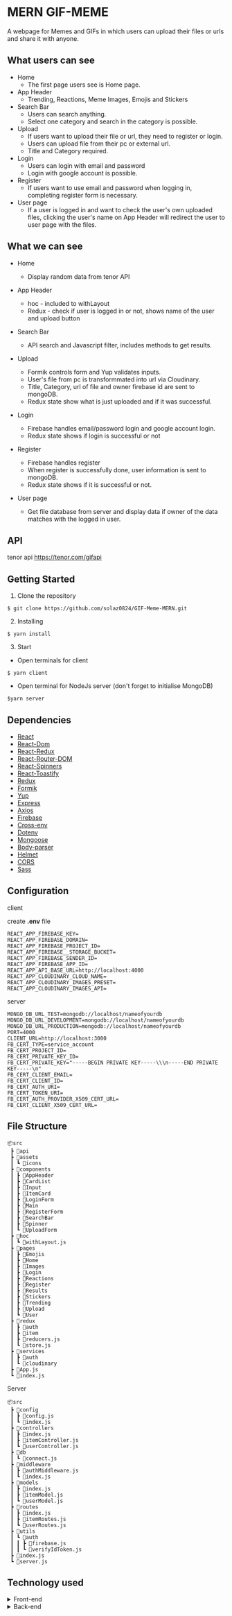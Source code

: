 # MERN GIF-MEME

A webpage for Memes and GIFs in which users can upload their files or urls and share it with anyone. 

## What users can see


- Home
  - The first page users see is Home page.
- App Header 
  - Trending, Reactions, Meme Images, Emojis and Stickers    
- Search Bar
  - Users can search anything.
  - Select one category and search in the category is possible.
- Upload 
  - If users want to upload their file or url, they need to register or login.
  - Users can upload file from their pc or external url.
  - Title and Category required.
- Login 
  - Users can login with email and password
  - Login with google account is possible.
- Register
  - If users want to use email and password when logging in, completing register form is necessary. 
- User page 
  - If a user is logged in and want to check the user's own uploaded files, clicking the user's name on App Header will redirect the user to user page with the files. 

## What we can see

- Home

  - Display random data from tenor API 

- App Header 

  - hoc - included to withLayout 
  - Redux - check if user is logged in or not, shows name of the user and upload button

- Search Bar

  - API search and Javascript filter, includes methods to get results.

- Upload 

  - Formik controls form and Yup validates inputs.
  - User's file from pc is transformmated into url via Cloudinary.
  - Title, Category, url of file and owner firebase id are sent to mongoDB.
  - Redux state show what is just uploaded and if it was successful.

- Login 

  - Firebase handles email/password login and google account login. 
  - Redux state shows if login is successful or not

- Register

  - Firebase handles register 
  - When register is successfully done, user information is sent to mongoDB. 
  - Redux state shows if it is successful or not. 

- User page 

  - Get file database from server and display data if owner of the data matches with the logged in user.

    

## API


tenor api  https://tenor.com/gifapi



## Getting Started


1. Clone the repository
```
$ git clone https://github.com/solaz0824/GIF-Meme-MERN.git 
```

2. Installing
```
$ yarn install
```
3. Start
- Open terminals for client
```
$ yarn client  
``` 
- Open terminal for NodeJs server (don't forget to initialise MongoDB) 
```
$yarn server
```
## Dependencies
- [React](https://reactjs.org/)
- [React-Dom](https://reactjs.org/docs/react-dom.html)
- [React-Redux](https://react-redux.js.org/)
- [React-Router-DOM](https://reactrouter.com/web/guides/quick-start)
- [React-Spinners](https://github.com/davidhu2000/react-spinners)
- [React-Toastify](https://github.com/fkhadra/react-toastify)
- [Redux](https://redux.js.org/)
- [Formik](https://formik.org/)
- [Yup](https://github.com/jquense/yup)
- [Express](https://expressjs.com/)
- [Axios](https://github.com/axios/axios)
- [Firebase](https://firebase.google.com/)
- [Cross-env](https://github.com/kentcdodds/cross-env)
- [Dotenv](https://github.com/motdotla/dotenv)
- [Mongoose](https://mongoosejs.com/)
- [Body-parser](https://github.com/expressjs/body-parser)
- [Helmet](https://github.com/helmetjs/helmet)
- [CORS](https://github.com/expressjs/cors)
- [Sass](https://sass-lang.com/)




## Configuration
  
client

create **.env** file 
```
REACT_APP_FIREBASE_KEY=
REACT_APP_FIREBASE_DOMAIN=
REACT_APP_FIREBASE_PROJECT_ID=
REACT_APP_FIREBASE__STORAGE_BUCKET=
REACT_APP_FIREBASE_SENDER_ID=
REACT_APP_FIREBASE_APP_ID=
REACT_APP_API_BASE_URL=http://localhost:4000
REACT_APP_CLOUDINARY_CLOUD_NAME=
REACT_APP_CLOUDINARY_IMAGES_PRESET=
REACT_APP_CLOUDINARY_IMAGES_API=
```

server 

```
MONGO_DB_URL_TEST=mongodb://localhost/nameofyourdb
MONGO_DB_URL_DEVELOPMENT=mongodb://localhost/nameofyourdb
MONGO_DB_URL_PRODUCTION=mongodb://localhost/nameofyourdb
PORT=4000
CLIENT_URL=http://localhost:3000
FB_CERT_TYPE=service_account
FB_CERT_PROJECT_ID=
FB_CERT_PRIVATE_KEY_ID=
FB_CERT_PRIVATE_KEY="-----BEGIN PRIVATE KEY-----\\\n-----END PRIVATE KEY-----\n"
FB_CERT_CLIENT_EMAIL=
FB_CERT_CLIENT_ID=
FB_CERT_AUTH_URI=
FB_CERT_TOKEN_URI=
FB_CERT_AUTH_PROVIDER_X509_CERT_URL=
FB_CERT_CLIENT_X509_CERT_URL=
```
## File Structure


```
📦src
 ┣ 📂api
 ┣ 📂assets
 ┃ ┗ 📂icons
 ┣ 📂components
 ┃ ┣ 📂AppHeader
 ┃ ┣ 📂CardList
 ┃ ┣ 📂Input
 ┃ ┣ 📂ItemCard
 ┃ ┣ 📂LoginForm
 ┃ ┣ 📂Main
 ┃ ┣ 📂RegisterForm
 ┃ ┣ 📂SearchBar
 ┃ ┣ 📂Spinner
 ┃ ┗ 📂UploadForm
 ┣ 📂hoc
 ┃ ┗ 📜withLayout.js
 ┣ 📂pages
 ┃ ┣ 📂Emojis
 ┃ ┣ 📂Home
 ┃ ┣ 📂Images
 ┃ ┣ 📂Login
 ┃ ┣ 📂Reactions
 ┃ ┣ 📂Register
 ┃ ┣ 📂Results
 ┃ ┣ 📂Stickers
 ┃ ┣ 📂Trending
 ┃ ┣ 📂Upload
 ┃ ┗ 📂User
 ┣ 📂redux
 ┃ ┣ 📂auth
 ┃ ┣ 📂item
 ┃ ┣ 📜reducers.js
 ┃ ┗ 📜store.js
 ┣ 📂services
 ┃ ┣ 📂auth
 ┃ ┗ 📂cloudinary
 ┣ 📜App.js
 ┗ 📜index.js
```

Server 

```
📦src
 ┣ 📂config
 ┃ ┣ 📜config.js
 ┃ ┗ 📜index.js
 ┣ 📂controllers
 ┃ ┣ 📜index.js
 ┃ ┣ 📜itemController.js
 ┃ ┗ 📜userController.js
 ┣ 📂db
 ┃ ┗ 📜connect.js
 ┣ 📂middleware
 ┃ ┣ 📜authMiddleware.js
 ┃ ┗ 📜index.js
 ┣ 📂models
 ┃ ┣ 📜index.js
 ┃ ┣ 📜itemModel.js
 ┃ ┗ 📜userModel.js
 ┣ 📂routes
 ┃ ┣ 📜index.js
 ┃ ┣ 📜itemRoutes.js
 ┃ ┗ 📜userRoutes.js
 ┣ 📂utils
 ┃ ┗ 📂auth
 ┃ ┃ ┣ 📜firebase.js
 ┃ ┃ ┗ 📜verifyIdToken.js
 ┣ 📜index.js
 ┗ 📜server.js
```

## Technology used
<details>
<summary>Front-end</summary>

![React](https://img.shields.io/badge/React-61DAFB?style=flat-square&logo=React&logoColor=black)
![Sass](https://img.shields.io/badge/Sass-CC6699?style=flat-square&logo=Sass&logoColor=white)
![Jest](https://img.shields.io/badge/Jest-C21325?style=flat-square&logo=Jest&logoColor=white)
![JS](https://img.shields.io/badge/JavaScript-F7DF1E?style=flat-square&logo=JavaScript&logoColor=black)
![Firebase](https://img.shields.io/badge/Firebase-FFCA28?style=flat-square&logo=Firebase&logoColor=white)
</details>
<details>
<summary>Back-end</summary>

![Node.js](https://img.shields.io/badge/Node.js-339933?style=flat-square&logo=Node.js&logoColor=white)
![Express](https://img.shields.io/badge/Express-000000?style=flat-square&logo=Express&logoColor=white)
![Nodemon](https://img.shields.io/badge/Nodemon-76D04B?style=flat-square&logo=Nodemon&logoColor=white)
![MongoDB](https://img.shields.io/badge/MongDB-47A248?style=flat-square&logo=MongoDB&logoColor=white)
![MySQL](https://img.shields.io/badge/MySQL-4479A1?style=flat-square&logo=MySQL&logoColor=white)
![Jest](https://img.shields.io/badge/Jest-C21325?style=flat-square&logo=Jest&logoColor=white)
![PHP](https://img.shields.io/badge/PHP-777BB4?style=flat-square&logo=PHP&logoColor=white)
![Firebase](https://img.shields.io/badge/Firebase-FFCA28?style=flat-square&logo=Firebase&logoColor=white)
</details>
